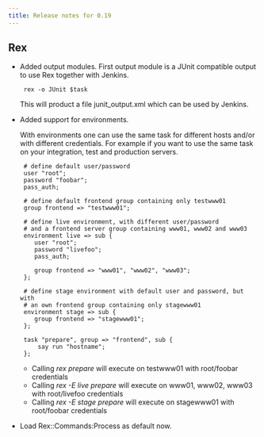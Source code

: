 ```yaml
---
title: Release notes for 0.19
---
```


## Rex

-   Added output modules. First output module is a JUnit compatible output to use Rex together with Jenkins.

         rex -o JUnit $task

    This will product a file junit\_output.xml which can be used by Jenkins.

-   Added support for environments.

    With environments one can use the same task for different hosts and/or with different credentials. For example if you want to use the same task on your integration, test and production servers.

         # define default user/password
         user "root";
         password "foobar";
         pass_auth;
             
         # define default frontend group containing only testwww01
         group frontend => "testwww01";
             
         # define live environment, with different user/password 
         # and a frontend server group containing www01, www02 and www03
         environment live => sub {
            user "root";
            password "livefoo";
            pass_auth;
               
            group frontend => "www01", "www02", "www03";
         };
             
         # define stage environment with default user and password, but with 
         # an own frontend group containing only stagewww01
         environment stage => sub {
            group frontend => "stagewww01";
         };
            
         task "prepare", group => "frontend", sub {
             say run "hostname";
         };

    -   Calling *rex prepare* will execute on testwww01 with root/foobar credentials
    -   Calling *rex -E live prepare* will execute on www01, www02, www03 with root/livefoo credentials
    -   Calling *rex -E stage prepare* will execute on stagewww01 with root/foobar credentials

-   Load Rex::Commands:Process as default now.


